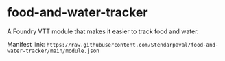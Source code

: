 # food-and-water-tracker
 A Foundry VTT module that makes it easier to track food and water.

Manifest link: `https://raw.githubusercontent.com/Stendarpaval/food-and-water-tracker/main/module.json`
